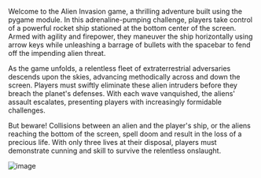 
Welcome to the Alien Invasion game, a thrilling adventure built using the pygame module. In this adrenaline-pumping challenge, players take control of a powerful rocket ship stationed at the bottom center of the screen. Armed with agility and firepower, they maneuver the ship horizontally using arrow keys while unleashing a barrage of bullets with the spacebar to fend off the impending alien threat.

As the game unfolds, a relentless fleet of extraterrestrial adversaries descends upon the skies, advancing methodically across and down the screen. Players must swiftly eliminate these alien intruders before they breach the planet's defenses. With each wave vanquished, the aliens' assault escalates, presenting players with increasingly formidable challenges.

But beware! Collisions between an alien and the player's ship, or the aliens reaching the bottom of the screen, spell doom and result in the loss of a precious life. With only three lives at their disposal, players must demonstrate cunning and skill to survive the relentless onslaught.

![image](https://github.com/shivamsekhri/data_analyst/assets/154559372/323cf873-ecce-4a12-bd06-05858b34ba03)
